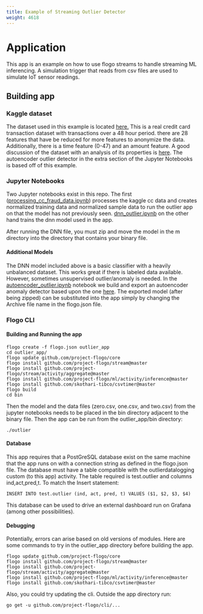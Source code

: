 ```yaml
---
title: Example of Streaming Outlier Detector
weight: 4618
---
```


# Application
This app is an example on how to use flogo streams to handle streaming ML inferencing.  A simulation trigger that reads from csv files are used to simulate IoT sensor readings.

## Building app
### Kaggle dataset

The dataset used in this example is located [here.](https://www.kaggle.com/mlg-ulb/creditcardfraud/data)  This is a real credit card transaction dataset with transactions over a 48 hour period. there are 28 features that have be reduced for more features to anonymize the data.  Additionally, there is a time feature (0-47) and an amount feature.  A good discussion of the dataset with an analysis of its properties is [here](https://www.datascience.com/blog/fraud-detection-with-tensorflow).  The autoencoder outlier detector in the extra section of the Jupyter Notebooks is based off of this example.

### Jupyter Notebooks
Two Jupyter notebooks exist in this repo.  The first ([processing_cc_fraud_data.ipynb](processing_cc_fraud_data.ipynb)) processes the kaggle cc data and creates normalized training data and normalized sample data to run the outlier app on that the model has not previously seen.  [dnn_outlier.ipynb](dnn_outlier.ipynb) on the other hand trains the dnn model used in the app.

After running the DNN file, you must zip and move the model in the m directory into the directory that contains your binary file.

#### Additional Models
The DNN model included above is a basic classifier with a heavily unbalanced dataset.  This works great if there is labeled data available.  However, sometimes unsupervised outlier/anomaly is needed.  In the [autoencoder_outlier.ipynb](autoencoder_outlier.ipynb) notebook we build and export an autoencoder anomaly detector based upon the one [here](https://www.datascience.com/blog/fraud-detection-with-tensorflow).  The exported model (after being zipped) can be substituted into the app simply by changing the Archive file name in the flogo.json file.

### Flogo CLI
#### Building and Running the app
```
flogo create -f flogo.json outlier_app
cd outlier_app/
flogo update github.com/project-flogo/core
flogo install github.com/project-flogo/stream@master
flogo install github.com/project-flogo/stream/activity/aggregate@master
flogo install github.com/project-flogo/ml/activity/inference@master
flogo install github.com/skothari-tibco/csvtimer@master
flogo build
cd bin
```
Then the model and the data files (zero.csv, one.csv, and two.csv) from the jupyter notebooks needs to be placed in the bin directory adjacent to the binary file.  Then the app can be run from the outlier_app/bin directory:
```
./outlier
```
#### Database

This app requires that a PostGreSQL database exist on the same machine that the app runs on with a connection string as defined in the flogo.json file.  The database must have a table compatible with the outlierdatalogging custom (to this app) activity.  The table required is test.outlier and columns ind,act,pred,t. To match the Insert statement:
```
INSERT INTO test.outlier (ind, act, pred, t) VALUES ($1, $2, $3, $4)
```
This database can be used to drive an external dashboard run on Grafana (among other possibilities).

#### Debugging
Potentially, errors can arise based on old versions of modules.  Here are some commands to try in the outlier_app directory before building the app.
```
flogo update github.com/project-flogo/core
flogo install github.com/project-flogo/stream@master
flogo install github.com/project-flogo/stream/activity/aggregate@master
flogo install github.com/project-flogo/ml/activity/inference@master
flogo install github.com/skothari-tibco/csvtimer@master
```

Also, you could try updating the cli.  Outside the app directory run:
```
go get -u github.com/project-flogo/cli/...
```

